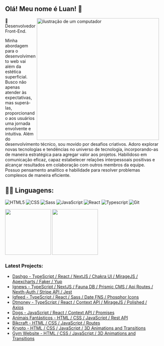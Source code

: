 ## Olá! Meu nome é <strong>Luan</strong>! 👋

<img src="https://raw.githubusercontent.com/MicaelliMedeiros/micaellimedeiros/master/image/computer-illustration.png" alt="ilustração de um computador" min-width="400px" max-width="400px" width="400px" align="right">

<p align="left"> 
  🚀 Desenvolvedor Front-End</strong>.

Minha abordagem para o desenvolvimento web vai além da estética superficial. Busco não apenas atender às expectativas, mas superá-las, proporcionando aos usuários uma jornada envolvente e intuitiva. Além do desenvolvimento técnico, sou movido por desafios criativos. Adoro explorar novas tecnologias e tendências no universo de tecnologia, incorporando-as de maneira estratégica para agregar valor aos projetos. Habilidoso em comunicação eficaz, capaz estabelecer relações interpessoais positivas e alcançar resultados em colaboração com outros membros da equipe. Possuo pensamento analítico e habilidade para resolver problemas complexos de maneira eficiente.

<h2 align="left">
 👨‍💻 Linguagens:
</h2>

![HTML5](https://img.shields.io/badge/HTML5-E34F26?style=for-the-badge&logo=html5&logoColor=white)
![CSS](https://img.shields.io/badge/CSS3-1572B6?style=for-the-badge&logo=css3&logoColor=white)
![Sass](https://img.shields.io/badge/Sass-CC6699?style=for-the-badge&logo=sass&logoColor=white)
![JavaScript](https://img.shields.io/badge/JavaScript-F7DF1E?style=for-the-badge&logo=javascript&logoColor=black)
![React](https://img.shields.io/badge/React-20232A?style=for-the-badge&logo=react&logoColor=61DAFB)
![Typescript](https://img.shields.io/badge/TypeScript-007ACC?style=for-the-badge&logo=typescript&logoColor=white)
![Git](https://img.shields.io/badge/Git-E34F26?style=for-the-badge&logo=git&logoColor=white)
<div>
    <img height="150em" src="https://github-readme-stats-ten-gilt.vercel.app/api?username=Luancss&show_icons=true&theme=dracula&count_private=true">
    <img height="150em" src="https://github-readme-stats-ten-gilt.vercel.app/api/top-langs/?username=Luancss&layout=compact&theme=dracula">
</div>

### Latest Projects:

- [Dashgo - TypeScript / React / NextJS / Chakra UI / MirageJS / Apexcharts / Faker / Yup](https://github.com/Luancss/Dashgo)<br/>
- [Ignews - TypeScript / NextJS / Fauna DB / Prismic CMS / Api Routes / Nexth-Auth / Stripe API / Jest](https://github.com/Luancss/Ignews)<br/>
- [Igfeed - TypeScript / React / Sass / Date FNS / Phosphor Icons](https://github.com/Luancss/Igfeed)<br/>
- [Dtmoney - TypeScript / React / Context API / MirageJS / Polished / Axios](https://github.com/Luancss/Dtmoney)<br/>
- [Dogs - JavaScript / React / Context API / Promises](https://github.com/Luancss/Dogs)<br/>
- [Animais Fantásticos - HTML / CSS / JavaScript / Rest API](https://github.com/Luancss/Animais-Fantasticos)<br/>
- [Bikcraft - HTML / CSS / JavaScript / Routes](https://luancss.github.io/bikcraft/)<br/>
- [Krypto - HTML / CSS / JavaScript / 3D Animations and Transitions](https://luancss.github.io/Krypto/)<br/>
- [Gym Website - HTML / CSS / JavaScript / 3D Animations and Transitions](https://luancss.github.io/GymWebsite/)<br/>

